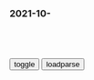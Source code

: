 ### 2021-10-　

```note
```

<table id="tbc" style="white-space:pre-wrap">
</table>
<button onclick="toggleb()">toggle</button>
<button onclick="loadparse()">loadparse</button>
<br>
<!-- 🌸<br>🍅-　-🍑<hr>🍀 -->
<pre>
<textarea rows="30" cols="100" style="display: none" id="tar">

<p><font size="4""><b>
法国天主教领袖率主教团下跪！</b></font>
https://mbd.baidu.com/newspage/data/landingsuper?context=%7B%22nid%22%3A%22news_9133560379413657845%22%7D

b度网友ebb301b
天主教的忏悔就表示被主原谅了，然后可以继续了~~

髯翁
发炎人的嘴硬就只当没发生过了，然后可以继续了。

<font size="1" style="color:#DCDCDC"><b>2021/11/8 下午4:11:18</b></font>

<p><font size="4""><b>
A股永不骗人的黄金不败铁则：“月线看趋势，周线看方向，日线看买卖点”，虽16字，但字字斗金</b></font>
https://baijiahao.baidu.com/s?id=1652459188010015452&wfr=spider&for=pc

有99%的活跃交易者最容易在顶部看多，底部看空，这就是投资者所犯的做大错误，所以想要赚钱就需要和投资大众“对着干”，
https://pics1.baidu.com/feed/00e93901213fb80eac4f7fc2ab12f02bb8389456.jpeg?token=d9a10da1d3688cd64540f193b26e1ef2&.jpg

<font size="1" style="color:#DCDCDC"><b>2021/11/8 下午4:01:13</b></font>

<p><font size="4""><b>
火影忍者：为了给佐助做早餐，鼬神开启万花筒，天照煎蛋你见过没,动漫,日本动漫,好看视频</b></font>
https://haokan.baidu.com/v?vid=6844821956970271783&sfrom=baidu-feed

<font size="1" style="color:#DCDCDC"><b>2021/11/8 下午3:35:48</b></font>

<p><font size="4""><b>
生涯：老头得知被出卖了，紧紧握住叛徒的手，微笑拉响了手雷！,影视,战争片,好看视频</b></font>
https://haokan.baidu.com/v?vid=1144835547669725955

<font size="1" style="color:#DCDCDC"><b>2021/11/8 下午2:51:20</b></font>

<p><font size="4""><b>
小明王为何不及早禅位朱元璋，非要等死呢？_腾讯新闻</b></font>
https://new.qq.com/rain/a/20211006a026q300

<font size="1" style="color:#DCDCDC"><b>2021/11/8 下午2:39:27</b></font>

<p><font size="4""><b>
德天使爆出双灵高达，而双灵的审判系统能力直接让新型高达瘫痪,动漫,日本动漫,好看视频</b></font>
https://haokan.baidu.com/v?vid=15280114552729222795&sfrom=baidu-feed

根除z争。a龖龖龖

无妨，只要你愿意代替我去做，去改变这个扭曲的世界。

<font size="1" style="color:#DCDCDC"><b>2021/11/8 下午2:28:02</b></font>

<p><font size="4""><b>
原来佩恩，也是一个苦命人，被木叶忍者狠狠的欺负了！,动漫,日本动漫,好看视频</b></font>
https://haokan.baidu.com/v?vid=9973467194807733119&sfrom=baidu-feed

对我来说你们的阻止太碍事了。a龖龖龖

<font size="1" style="color:#DCDCDC"><b>2021/11/10 下午9:27:30</b></font>

<font size="4"><b>
交通站：大阪师团太搞笑，正经仗没打过几次，生意却做的红红火火,影视,战争片,好看视频</b></font><br>
https://haokan.baidu.com/v?vid=16432080230067328393&sfrom=baidu-feed

交换是两厢情愿的事情，如果有一方觉得吃亏了，交换的就不成立。

嘴上说效忠天皇，其实骨子里，根本不拿天皇当回事，

打起仗来也不积极，他们能不大就不大，能少打绝不多打。

<font size="1" style="color:#DCDCDC"><b>2021/11/26 上午10:13:37</b></font>
<p><font size="4""><b>
交通站：大阪师团的兵，卖东西没在怕的，价格合适大炮都卖,影视,战争片,好看视频</b></font>
https://haokan.baidu.com/v?vid=16779845672887207255&sfrom=baidu-feed

您知道战争时期什么最赚钱吗？

我有一个新的作战方案，保证在战争结束以后，我们就有做大生意的本钱了。
把炮卖掉。a龖龖囗

<font size="1" style="color:#DCDCDC"><b>2021/11/8 下午2:21:24</b></font>

<p><font size="4"><b>
我不是药神：神父揭露卖假药被保安抓，程勇看不下去带人直接干！,影视,喜剧片,好看视频</b></font>
https://haokan.baidu.com/v?vid=1211989556396681921&tab=

<font size="1" style="color:#DCDCDC"><b>2021/11/15 下午2:48:56</b></font>
<p><font size="4""><b>
药神：徐峥拉神父下水，这段戏简直绝了，看看什么叫老戏骨,影视,喜剧片,好看视频</b></font>
https://haokan.baidu.com/v?vid=9110997576985550145&sfrom=baidu-feed

我是基督徒，违法的事情是不能做的。

人命关天啊，为了救人命而违法有什么错？

<font size="1" style="color:#DCDCDC"><b>2021/11/8 下午2:08:32</b></font>

<p><font size="4""><b>
史上最全！人体工学椅选购指南 | 先看评测_哔哩哔哩_bilibili</b></font>
https://www.bilibili.com/video/BV12g411K7rB

<font size="1" style="color:#DCDCDC"><b>2021/11/8 上午11:47:12</b></font>

<p><font size="4""><b>
gj统计局：2020年zgGDP占世界经济比重预计达到17%左右</b></font>
https://baijiahao.baidu.com/s?id=1689190963377483986&wfr=spider&for=pc

<font size="1" style="color:#DCDCDC"><b>2021/11/8 上午10:44:42</b></font>

<p><font size="4""><b>
当消费主义和女q合体，资本笑麻了【有轶见】_哔哩哔哩_bilibili</b></font>
https://www.bilibili.com/video/BV18T4y197iR

<font size="1" style="color:#DCDCDC"><b>2021/11/8 上午10:33:59</b></font>

<font size="4""><b>
非洲暴君博卡萨：穷奢暴虐，娶18岁zg姑娘，加冕称帝无人光临</b></font>
https://mbd.baidu.com/newspage/data/landingsuper?context=%7B%22nid%22%3A%22news_8857225237136365038%22%7D&n_type=0&p_from=1

他当年的“称帝”行为实在太过雷人，成为了全世界的笑柄。在中非这个全世界最贫瘠的gj里，博卡萨通过z变当上总统，然后横征暴敛积累财富，最后在gj即将破产前登基称帝，也彻底把中非g和g带进了地狱。

因为他的名声太臭，所以1976年博卡萨的登基大典没有任何一个gj领导人参与，连他最亲密的法国人都不愿意给他面子。

“非洲三大暴君”中，阿明最为血腥残暴，蒙博托最为贪婪腐败，而博卡萨最出名的则是疯狂，甚至他的手下曾信誓旦旦地称其“精神有问题”。

英国人看清楚了战后局势，早早就卷铺盖走人了，法国作为大lgj，z府依然要坚持传统的“帝国政策”：即放开z治q利，但是要在文化和经济上输出影响，让殖民地成为自己的附庸。

时任总统达科发现了一个令自己不安的事情：中非军队完全不鸟自己这个总统，而是听从军队总参谋长博卡萨的命令。

堂堂中非国家军队变成了“博家军”，达科感觉如芒刺在背，而博卡萨也越来越骄横。

1966年，达科看清了博卡萨的狼子野心，想要清除博卡萨这个定时炸弹，结果得到风声的博卡萨啊先下手为强，

博卡萨上台后，将中非独立6年来的努力全部推翻，他武力威胁gj议员，让议会选举他为“终身z席”，并且自己一人身兼全g所有部委的部长职务，他既是军队司令，也是教育部长，还是外交部长，也是妇女协会主任。

博卡萨这种专制不是来源于他对q力的贪恋，而是来源于他对z治的无知。“博卡萨根本不知道什么是z府，也不知道什么是总统，他在以管理军队的方式管理z府”，这是下台的达科总统的评价。

当中非已经成为自己的私产后，博卡萨没想着有一番作为，而是立刻开始敛财。

中非的支柱产业是可可豆种植以及开采金刚石和铀矿，博卡萨将这些矿产的资本“收归g有”，其实就是把gj收入装进自己的口袋。

此外他还给全g各个行业加税，本地人上不上班都要交人头税，而外国人经商更要缴纳高达10%的资本作为保护费。不交者拒绝入境做生意，就算交了，博卡萨还要收3成的股份，简直比黑手d还黑。

<font size="4""><b>
上h迪士n乐园8日开工 z方股份占比57%_产经_公司新闻_新浪财经_新浪网</b></font>
http://finance.sina.com.cn/roll/20110408/19119660077.shtml

<font size="1" style="color:#1E90FF"><b>2021/11/8 上午10:15:01</b></font>

在这些狗血措施下，博卡萨的个人资产飞速增长，执z还没几年，他就在瑞士以个人身份存了10亿美金。博卡萨在g内大修行宫，还在欧美发达gj购买物业，其中包括十几个葡萄酒庄园、豪宅以及街区，此外还有数艘私人飞机和游艇停在世界各地的景点随时待命。

钱有了，q有了，房子也有了，博卡萨接着开始扩充后宫。

他坐着飞机全球访问，并顺便寻摸美女，在1968年，博卡萨在zg台湾访问时爱上了18岁的酒店员工林碧c。在金钱攻势和花言巧语下，40多岁的博卡萨将林碧c骗到中非，做了自己第9个老婆。

博卡萨在中非竭泽而渔，搞得m怨很大，g内g外都有怨言，但是他依然稳坐总统职位。博卡萨对于反对派绝不手软，他建立私人jy关yz敌和反对派，将这些人用酷刑折磨后处死。有记载他将反对派的尸体拿去喂猛兽，

“皇帝”这个称号是随便叫的吗？但博卡萨偏不，他不听手下改为“王国”的意见，坚持把中非共和国改成“中非帝国”，甚至在头衔上加上“法兰西的王”，

根据法国人的研究揭示，博卡萨一直是个“精神法国人”，而他称帝，是对法国皇帝拿破仑的一次致敬。

70年代末的中非z府财政已经崩溃，靠着法国人给一点资金运转，但是z府g员们不敢不听博卡萨的命令，否则将小命不保。

中非请了外国施工队在首都中心修建了一座“凯旋门”，并造了4座博卡萨巨型铜像放在大路两旁。

当时的中非已经停发公务员工资长达半年，g库里空空如也，国外债台高筑。

登基过后，博卡萨没有任何改变，继续对百姓敲骨吸髓。中非rm忍无可忍，多地爆发反z府游行，博卡萨皇帝派出jjz压抗议的工人和学生，甚至在首都屠杀了100多名儿童，

<font size="1" style="color:#1E90FF"><b>2021/11/8 上午9:51:08</b></font>

</textarea>
</pre>
<!-- 🍀<br>🍑-　-🍅<hr>🌸 -->

```tip
```

<script src="https://cdn.jsdelivr.net/npm/jquery@3.5.1/dist/jquery.min.js"></script>

<link rel="stylesheet" href="https://cdn.jsdelivr.net/gh/fancyapps/fancybox@3.5.7/dist/jquery.fancybox.min.css" />
<script src="https://cdn.jsdelivr.net/gh/fancyapps/fancybox@3.5.7/dist/jquery.fancybox.min.js"></script>

<script type="text/javascript">

var __urlRegex = /(\b(https?|ftp|file):\/\/[-A-Z0-9+&@#\/%?=~_|!:,.;]*[-A-Z0-9+&@#\/%=~_|])/ig;
var __imgRegex = /\.(?:jpe?g|gif|png)$/i;

loadparse();

function parseURL($string){

    var exp = __urlRegex;
    return $string.replace(exp,function(match){
            __imgRegex.lastIndex=0;
            if(__imgRegex.test(match)){
                return '<a data-fancybox="gallery" href="' + match.replace("/p=700", "")
                 + '"><img src="' + match.replace("/p=700", "/p=160x200")+'" width="64"></a>';
            }
            else{
                return '<a href="' + match + '" target="_blank">' + match + '</a>';
            }
        }
    );
}

function loadparse() {
  tbc.innerHTML = parseURL(tar.value);
}

function toggleb() {
  var x = document.getElementById("tar");
  if (x.style.display === "none") {
    x.style.display = "";
  } else {
    x.style.display = "none";
  }
}

</script>
